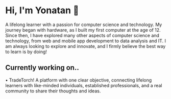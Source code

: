 # Hi, I'm Yonatan 👋
A lifelong learner with a passion for computer science and technology. My journey began with hardware, as I built my first computer at the age of 12. Since then, I have explored many other aspects of computer science and technology, from web and mobile app development to data analysis and IT. I am always looking to explore and innovate, and I firmly believe the best way to learn is by doing!

## Currently working on..
• TradeTorch! A platform with one clear objective, connecting lifelong learners with like-minded individuals, established professionals, and a real community to share their thoughts and ideas.
<!--
**YonatanTussa/YonatanTussa** is a ✨ _special_ ✨ repository because its `README.md` (this file) appears on your GitHub profile.

Here are some ideas to get you started:

- 🔭 I’m currently working on ...
- 🌱 I’m currently learning ...
- 👯 I’m looking to collaborate on ...
- 🤔 I’m looking for help with ...
- 💬 Ask me about ...
- 📫 How to reach me: ...
- 😄 Pronouns: ...
- ⚡ Fun fact: ...
-->
